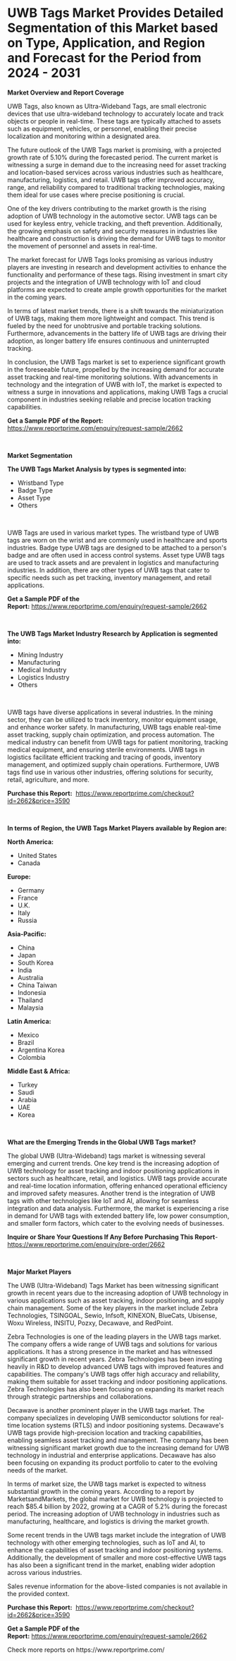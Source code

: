 <p><h1>UWB Tags Market Provides Detailed Segmentation of this Market based on Type, Application, and Region and Forecast for the Period from 2024 - 2031</h1></p><p><strong>Market Overview and Report Coverage</strong></p>
<p><p>UWB Tags, also known as Ultra-Wideband Tags, are small electronic devices that use ultra-wideband technology to accurately locate and track objects or people in real-time. These tags are typically attached to assets such as equipment, vehicles, or personnel, enabling their precise localization and monitoring within a designated area. </p><p>The future outlook of the UWB Tags market is promising, with a projected growth rate of 5.10% during the forecasted period. The current market is witnessing a surge in demand due to the increasing need for asset tracking and location-based services across various industries such as healthcare, manufacturing, logistics, and retail. UWB tags offer improved accuracy, range, and reliability compared to traditional tracking technologies, making them ideal for use cases where precise positioning is crucial.</p><p>One of the key drivers contributing to the market growth is the rising adoption of UWB technology in the automotive sector. UWB tags can be used for keyless entry, vehicle tracking, and theft prevention. Additionally, the growing emphasis on safety and security measures in industries like healthcare and construction is driving the demand for UWB tags to monitor the movement of personnel and assets in real-time.</p><p>The market forecast for UWB Tags looks promising as various industry players are investing in research and development activities to enhance the functionality and performance of these tags. Rising investment in smart city projects and the integration of UWB technology with IoT and cloud platforms are expected to create ample growth opportunities for the market in the coming years.</p><p>In terms of latest market trends, there is a shift towards the miniaturization of UWB tags, making them more lightweight and compact. This trend is fueled by the need for unobtrusive and portable tracking solutions. Furthermore, advancements in the battery life of UWB tags are driving their adoption, as longer battery life ensures continuous and uninterrupted tracking.</p><p>In conclusion, the UWB Tags market is set to experience significant growth in the foreseeable future, propelled by the increasing demand for accurate asset tracking and real-time monitoring solutions. With advancements in technology and the integration of UWB with IoT, the market is expected to witness a surge in innovations and applications, making UWB Tags a crucial component in industries seeking reliable and precise location tracking capabilities.</p></p>
<p><strong>Get a Sample PDF of the Report:</strong> <a href="https://www.reportprime.com/enquiry/request-sample/2662">https://www.reportprime.com/enquiry/request-sample/2662</a></p>
<p>&nbsp;</p>
<p><strong>Market Segmentation</strong></p>
<p><strong>The UWB Tags Market Analysis by types is segmented into:</strong></p>
<p><ul><li>Wristband Type</li><li>Badge Type</li><li>Asset Type</li><li>Others</li></ul></p>
<p>&nbsp;</p>
<p><p>UWB Tags are used in various market types. The wristband type of UWB tags are worn on the wrist and are commonly used in healthcare and sports industries. Badge type UWB tags are designed to be attached to a person's badge and are often used in access control systems. Asset type UWB tags are used to track assets and are prevalent in logistics and manufacturing industries. In addition, there are other types of UWB tags that cater to specific needs such as pet tracking, inventory management, and retail applications.</p></p>
<p><strong>Get a Sample PDF of the Report:</strong>&nbsp;<a href="https://www.reportprime.com/enquiry/request-sample/2662">https://www.reportprime.com/enquiry/request-sample/2662</a></p>
<p>&nbsp;</p>
<p><strong>The UWB Tags Market Industry Research by Application is segmented into:</strong></p>
<p><ul><li>Mining Industry</li><li>Manufacturing</li><li>Medical Industry</li><li>Logistics Industry</li><li>Others</li></ul></p>
<p>&nbsp;</p>
<p><p>UWB tags have diverse applications in several industries. In the mining sector, they can be utilized to track inventory, monitor equipment usage, and enhance worker safety. In manufacturing, UWB tags enable real-time asset tracking, supply chain optimization, and process automation. The medical industry can benefit from UWB tags for patient monitoring, tracking medical equipment, and ensuring sterile environments. UWB tags in logistics facilitate efficient tracking and tracing of goods, inventory management, and optimized supply chain operations. Furthermore, UWB tags find use in various other industries, offering solutions for security, retail, agriculture, and more.</p></p>
<p><strong>Purchase this Report:</strong>&nbsp; <a href="https://www.reportprime.com/checkout?id=2662&price=3590">https://www.reportprime.com/checkout?id=2662&price=3590</a></p>
<p>&nbsp;</p>
<p><strong>In terms of Region, the UWB Tags Market Players available by Region are:</strong></p>
<p>
    <p> <strong> North America: </strong>
        <ul>
            <li>United States</li>
            <li>Canada</li>
        </ul>
        </p> 
    <p> <strong> Europe: </strong>
        <ul>
            <li>Germany</li>
            <li>France</li>
            <li>U.K.</li>
            <li>Italy</li>
            <li>Russia</li>
        </ul>
        </p> 
    <p> <strong> Asia-Pacific: </strong>
        <ul>
            <li>China</li>
            <li>Japan</li>
            <li>South Korea</li>
            <li>India</li>
            <li>Australia</li>
            <li>China Taiwan</li>
            <li>Indonesia</li>
            <li>Thailand</li>
            <li>Malaysia</li>
        </ul>
        </p> 
    <p> <strong> Latin America: </strong>
        <ul>
            <li>Mexico</li>
            <li>Brazil</li>
            <li>Argentina Korea</li>
            <li>Colombia</li>
        </ul>
        </p> 
    <p> <strong> Middle East & Africa: </strong>
        <ul>
            <li>Turkey</li>
            <li>Saudi</li>
            <li>Arabia</li>
            <li>UAE</li>
            <li>Korea</li>
        </ul>
    </p>
    </p>
<p>&nbsp;</p>
<p><strong>What are the Emerging Trends in the Global UWB Tags market?</strong></p>
<p><p>The global UWB (Ultra-Wideband) tags market is witnessing several emerging and current trends. One key trend is the increasing adoption of UWB technology for asset tracking and indoor positioning applications in sectors such as healthcare, retail, and logistics. UWB tags provide accurate and real-time location information, offering enhanced operational efficiency and improved safety measures. Another trend is the integration of UWB tags with other technologies like IoT and AI, allowing for seamless integration and data analysis. Furthermore, the market is experiencing a rise in demand for UWB tags with extended battery life, low power consumption, and smaller form factors, which cater to the evolving needs of businesses.</p></p>
<p><strong>Inquire or Share Your Questions If Any Before Purchasing This Report</strong>- <a href="https://www.reportprime.com/enquiry/pre-order/2662">https://www.reportprime.com/enquiry/pre-order/2662</a></p>
<p>&nbsp;</p>
<p><strong>Major Market Players</strong></p>
<p><p>The UWB (Ultra-Wideband) Tags Market has been witnessing significant growth in recent years due to the increasing adoption of UWB technology in various applications such as asset tracking, indoor positioning, and supply chain management. Some of the key players in the market include Zebra Technologies, TSINGOAL, Sewio, Infsoft, KINEXON, BlueCats, Ubisense, Woxu Wireless, INSITU, Pozxy, Decawave, and RedPoint.</p><p>Zebra Technologies is one of the leading players in the UWB tags market. The company offers a wide range of UWB tags and solutions for various applications. It has a strong presence in the market and has witnessed significant growth in recent years. Zebra Technologies has been investing heavily in R&D to develop advanced UWB tags with improved features and capabilities. The company's UWB tags offer high accuracy and reliability, making them suitable for asset tracking and indoor positioning applications. Zebra Technologies has also been focusing on expanding its market reach through strategic partnerships and collaborations.</p><p>Decawave is another prominent player in the UWB tags market. The company specializes in developing UWB semiconductor solutions for real-time location systems (RTLS) and indoor positioning systems. Decawave's UWB tags provide high-precision location and tracking capabilities, enabling seamless asset tracking and management. The company has been witnessing significant market growth due to the increasing demand for UWB technology in industrial and enterprise applications. Decawave has also been focusing on expanding its product portfolio to cater to the evolving needs of the market.</p><p>In terms of market size, the UWB tags market is expected to witness substantial growth in the coming years. According to a report by MarketsandMarkets, the global market for UWB technology is projected to reach $85.4 billion by 2022, growing at a CAGR of 5.2% during the forecast period. The increasing adoption of UWB technology in industries such as manufacturing, healthcare, and logistics is driving the market growth.</p><p>Some recent trends in the UWB tags market include the integration of UWB technology with other emerging technologies, such as IoT and AI, to enhance the capabilities of asset tracking and indoor positioning systems. Additionally, the development of smaller and more cost-effective UWB tags has also been a significant trend in the market, enabling wider adoption across various industries.</p><p>Sales revenue information for the above-listed companies is not available in the provided context.</p></p>
<p><strong>Purchase this Report:</strong>&nbsp;&nbsp;<a href="https://www.reportprime.com/checkout?id=2662&price=3590">https://www.reportprime.com/checkout?id=2662&price=3590</a></p>
<p></p>
<p><strong>Get a Sample PDF of the Report:</strong>&nbsp;<a href="https://www.reportprime.com/enquiry/request-sample/2662">https://www.reportprime.com/enquiry/request-sample/2662</a></p>
<p>Check more reports on https://www.reportprime.com/</p>